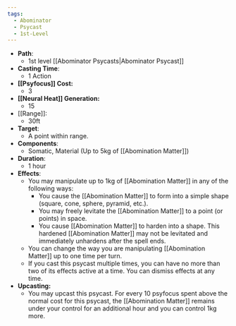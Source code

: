 ```yaml
---
tags:
  - Abominator
  - Psycast
  - 1st-Level
---
```

- **Path**:
	- 1st level [[Abominator Psycasts|Abominator Psycast]]
- **Casting Time**:
	- 1 Action
- **[[Psyfocus]] Cost:**
	- 3
- **[[Neural Heat]] Generation:**
	- 15
- [[Range]]:
	- 30ft
- **Target**:
	- A point within range.
- **Components**:
	- Somatic, Material (Up to 5kg of [[Abomination Matter]])
- **Duration**:
	- 1 hour
- **Effects**:
	- You may manipulate up to 1kg of [[Abomination Matter]] in any of the following ways:
		- You cause the [[Abomination Matter]] to form into a simple shape (square, cone, sphere, pyramid, etc.).
		- You may freely levitate the [[Abomination Matter]] to a point (or points) in space.
		- You cause [[Abomination Matter]] to harden into a shape. This hardened [[Abomination Matter]] may not be levitated and immediately unhardens after the spell ends.
	- You can change the way you are manipulating [[Abomination Matter]] up to one time per turn. 
	- If you cast this psycast multiple times, you can have no more than two of its effects active at a time. You can dismiss effects at any time.
- **Upcasting:**
	- You may upcast this psycast. For every 10 psyfocus spent above the normal cost for this psycast, the [[Abomination Matter]] remains under your control for an additional hour and you can control 1kg more.
